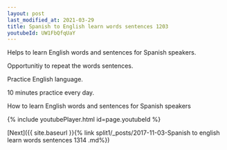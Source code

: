 ```yaml
---
layout: post
last_modified_at: 2021-03-29
title: Spanish to English learn words sentences 1203 
youtubeId: UW1FbQfqUaY
---
```

 
 
Helps to learn English words and sentences for Spanish speakers.

Opportunitiy to repeat the words sentences. 

Practice English language. 
 
10 minutes practice every day. 
 
How to learn English words and sentences for Spanish speakers 
 
{% include youtubePlayer.html id=page.youtubeId %}
 
 
[Next]({{ site.baseurl }}{% link  split1/_posts/2017-11-03-Spanish to english learn words sentences 1314 .md%})
 
